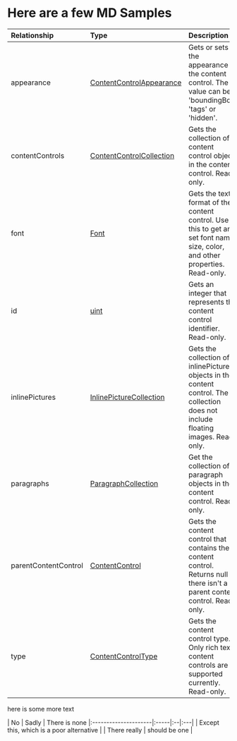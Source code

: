 # Here are a few MD Samples

| Relationship  |Type	|Description|
|:---------------|:--------|:----------|
|appearance|[ContentControlAppearance](contentcontrolappearance.md)|Gets or sets the appearance of the content control. The value can be 'boundingBox', 'tags' or 'hidden'.|
|contentControls|[ContentControlCollection](contentcontrolcollection.md)|Gets the collection of content control objects in the content control. Read-only.|
|font|[Font](font.md)|Gets the text format of the content control. Use this to get and set font name, size, color, and other properties. Read-only.|
|id|[uint](uint.md)|Gets an integer that represents the content control identifier. Read-only.|
|inlinePictures|[InlinePictureCollection](inlinepicturecollection.md)|Gets the collection of inlinePicture objects in the content control. The collection does not include floating images. Read-only.|
|paragraphs|[ParagraphCollection](paragraphcollection.md)|Get the collection of paragraph objects in the content control. Read-only.|
|parentContentControl|[ContentControl](contentcontrol.md)|Gets the content control that contains the content control. Returns null if there isn't a parent content control. Read-only.|
|type|[ContentControlType](contentcontroltype.md)|Gets the content control type. Only rich text content controls are supported currently. Read-only.|

here is some more text  

| No | Sadly        | There is none
|:---------------------|:-----|:--|:---|
| Except this, which is a poor alternative       |
| There really      | should be one              |
